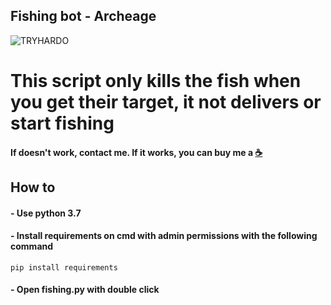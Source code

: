 ## Fishing bot - Archeage
![TRYHARDO](./giphy.gif)
# This script only kills the fish when you get their target, it not delivers or start fishing

#### If doesn't work, contact me. If it works, you can buy me a [☕]( https://www.buymeacoffee.com/gamoridev)

## How to
#### - Use python 3.7
#### - Install requirements on cmd with admin permissions with the following command
`pip install requirements`

#### - Open fishing.py with double click